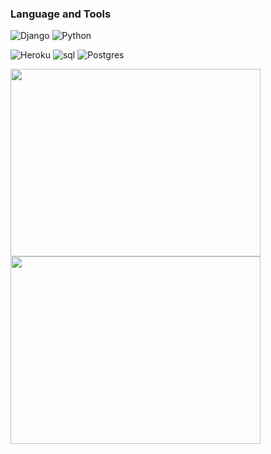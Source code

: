 ### Language and Tools

![Django](https://img.shields.io/badge/-DJANGO-1C0932?style=for-the-badge&logo=django&logoColor=74F33E)
![Python](https://img.shields.io/badge/-PYTHON-1C0932?style=for-the-badge&logo=Python&logoColor=74F33E)

![Heroku](https://img.shields.io/badge/-Heroku-1C0932?style=for-the-badge&logo=heroku&logoColor=74F33E)
![sql](https://img.shields.io/badge/-sql-1C0932?style=for-the-badge&logo=mysql&logoColor=74F33E)
![Postgres](https://img.shields.io/badge/postgres-1C0932.svg?style=for-the-badge&logo=postgresql&logoColor=74F33E)

<img src="https://user-images.githubusercontent.com/89924712/150038917-4d5de353-0ae0-41a5-962d-fabd8b929012.gif" width="400" height="300" />
<img src="https://i.pinimg.com/originals/f8/07/e1/f807e18d1f14b5bf7d17daa8bd99a0b5.png" width="400" height="300" />
